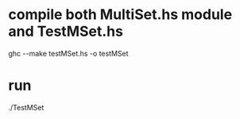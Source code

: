# compile both MultiSet.hs module and TestMSet.hs
ghc --make testMSet.hs -o testMSet

# run
./TestMSet
